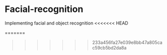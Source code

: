 # Facial-recognition
Implementing facial and object recognition
<<<<<<< HEAD

=======
>>>>>>> 233a456fa27e039e8bb47a805cac59cb5bd2da8a
